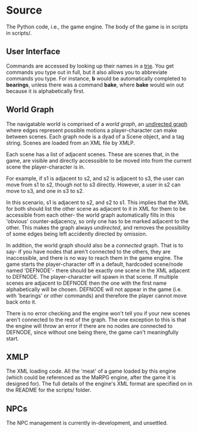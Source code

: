 # Source

The Python code, i.e., the game engine. The body of the game is in scripts in scripts/.


## User Interface

Commands are accessed by looking up their names in a [trie](https://en.wikipedia.org/wiki/Trie). You get commands you type out in full, but it also allows you to abbreviate commands you type. For instance, **b** would be automatically completed to **bearings**, unless there was a command **bake**, where **bake** would win out because it is alphabetically first.

## World Graph

The navigatable world is comprised of a *world graph*, an [undirected graph](https://en.wikipedia.org/wiki/Graph_(discrete_mathematics)#Undirected_graph) where edges represent possible motions a player-character can make between scenes. Each graph node is a dyad of a Scene object, and a tag string. Scenes are loaded from an XML file by XMLP.

Each scene has a list of adjacent scenes. These are scenes that, in the game, are visible and directly accesssible to be moved into from the current scene the player-character is in. 

For example, if s1 is adjacent to s2, and s2 is adjacent to s3, the user can move from s1 to s2, though not to s3 directly. However, a user in s2 can move to s3, and one in s3 to s2.

In this scenario, s1 is adjacent to s2, and s2 to s1. This implies that the XML for both should list the other scene as adjacent to it in XML for them to be accessible from each other- the world graph automatically fills in this 'obvious' counter-adjacency, so only one has to be marked adjacent to the other. This makes the graph always *undirected*, and removes the possibility of some edges being left accidently directed by omission.

In addition, the world graph should also be a *connected* graph. That is to say- if you have nodes that aren't connected to the others, they are inaccessible, and there is no way to reach them in the game engine. The game starts the player-character off in a default, hardcoded scene/node named 'DEFNODE'- there should be exactly one scene in the XML adjacent to DEFNODE. The player-character will spawn in that scene. If multiple scenes are adjacent to DEFNODE then the one with the first name alphabetically will be chosen. DEFNODE will not appear in the game (i.e. with 'bearings' or other commands) and therefore the player cannot move back onto it.

There is no error checking and the engine won't tell you if your new scenes aren't connected to the rest of the graph. The one exception to this is that the engine will throw an error if there are no nodes are connected to DEFNODE, since without one being there, the game can't meaningfully start.

## XMLP

The XML loading code. All the 'meat' of a game loaded by this engine (which could be referenced as the MaRPG engine, after the game it is designed for). The full details of the engine's XML format are specified on in the README for the scripts/ folder.

## NPCs

The NPC management is currently in-development, and unsettled.
